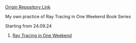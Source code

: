 [Origin Repository Link](https://github.com/RayTracing/raytracing.github.io)

My own practice of Ray Tracing in One Weekend Book Series

Starting from 24.09.24

1. [Ray Tracing in One Weekend](https://raytracing.github.io/books/RayTracingInOneWeekend.html)
